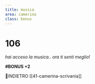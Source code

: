 ```yaml
---
title: musica
area: camerina
class: bonus
---
```

# 106

_hai acceso la musica.. ora ti senti meglio!_

**#BONUS +2**

👣INDIETRO [[41-camerina-scrivania]]

